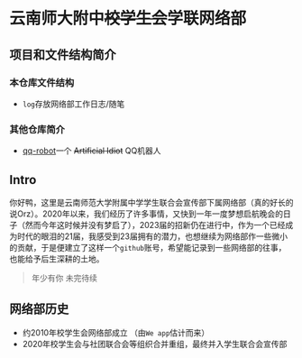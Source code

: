 # 云南师大附中~~校学生会~~学联网络部

## 项目和文件结构简介

### 本仓库文件结构

* `log`存放网络部工作日志/随笔

### 其他仓库简介

* [qq-robot](https://github.com/SF-ND/qq-robot)一个 ~~Artificial Idiot~~ QQ机器人

## Intro
你好鸭，这里是云南师范大学附属中学学生联合会宣传部下属网络部（真的好长的说Orz）。2020年以来，我们经历了许多事情，又快到一年一度梦想启航晚会的日子（然而今年这时候并没有梦启了），2023届的招新仍在进行中，作为一个已经成为时代的眼泪的21届，我感受到23届拥有的潜力，也想继续为网络部作一些微小的贡献，于是便建立了这样一个`github`账号，希望能记录到一些网络部的往事，也能给予后生深耕的土地。

> 年少有你 未完待续

## 网络部历史

* 约2010年校学生会网络部成立 （由`We app`估计而来）
* 2020年校学生会与社团联合会等组织合并重组，最终并入学生联合会宣传部

